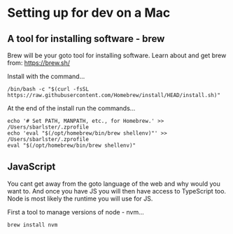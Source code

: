 # Setting up for dev on a Mac

## A tool for installing software - brew

Brew will be your goto tool for installing software. Learn about and get brew from: https://brew.sh/

Install with the command...
```
/bin/bash -c "$(curl -fsSL https://raw.githubusercontent.com/Homebrew/install/HEAD/install.sh)"
```

At the end of the install run the commands...
```
echo '# Set PATH, MANPATH, etc., for Homebrew.' >> /Users/sbarlster/.zprofile
echo 'eval "$(/opt/homebrew/bin/brew shellenv)"' >> /Users/sbarlster/.zprofile
eval "$(/opt/homebrew/bin/brew shellenv)"
```

## JavaScript

You cant get away from the goto language of the web and why would you want to. And once you have JS you
will then have access to TypeScript too. Node is most likely the runtime you will use for JS.

First a tool to manage versions of node - nvm...
```
brew install nvm
```

